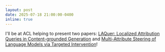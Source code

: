 ```yaml
---
layout: post
date: 2025-07-18 21:00:00-0400
inline: true
---
```


I'll be at ACL helping to present two papers: [LAQuer: Localized Attribution Queries in Content-grounded Generation](https://arxiv.org/abs/2506.01187) and [Multi-Attribute Steering of Language Models via Targeted Intervention](https://arxiv.org/abs/2502.12446)! 

